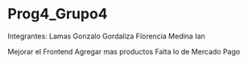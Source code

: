 # Prog4_Grupo4
Integrantes:
  Lamas Gonzalo
  Gordaliza Florencia
  Medina Ian


Mejorar el Frontend
Agregar mas productos
Falta lo de Mercado Pago
